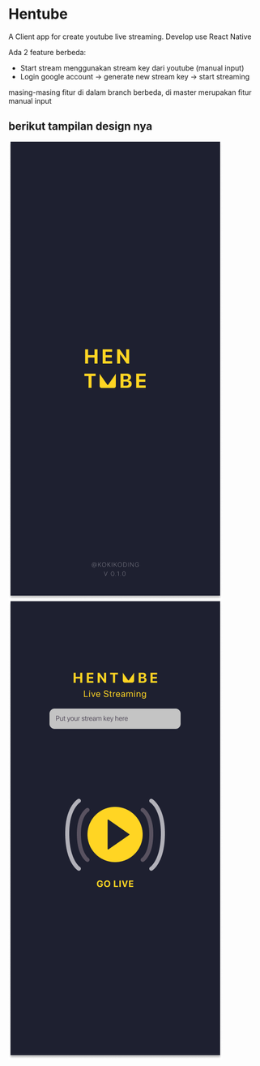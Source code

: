 # Hentube
A Client app for create youtube live streaming. Develop use React Native

Ada 2 feature berbeda:
- Start stream menggunakan stream key dari youtube (manual input)
- Login google account -> generate new stream key -> start streaming

masing-masing fitur di dalam branch berbeda, di master merupakan fitur manual input

## berikut tampilan design nya
![splash screen](https://github.com/kokikoding/Hentube/blob/master/design/Splash.png)
![main screen](https://github.com/kokikoding/Hentube/blob/master/design/main.png)
